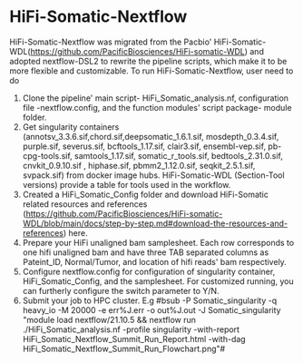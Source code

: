 # HiFi-Somatic-Nextflow
HiFi-Somatic-Nextflow was migrated from the Pacbio' HiFi-Somatic-WDL(https://github.com/PacificBiosciences/HiFi-somatic-WDL) and adopted nextflow-DSL2 to rewrite the pipeline scripts, which make it to be more flexible and customizable. To run HiFi-Somatic-Nextflow, user need to do  
1) Clone the pipeline' main script- HiFi_Somatic_analysis.nf, configuration file -nextflow.config, and the function modules' script package- module folder.
2) Get singularity containers (annotsv_3.3.6.sif,chord.sif,deepsomatic_1.6.1.sif, mosdepth_0.3.4.sif, purple.sif, severus.sif, bcftools_1.17.sif, clair3.sif, ensembl-vep.sif, pb-cpg-tools.sif, samtools_1.17.sif, somatic_r_tools.sif, bedtools_2.31.0.sif, cnvkit_0.9.10.sif , hiphase.sif, pbmm2_1.12.0.sif, seqkit_2.5.1.sif, svpack.sif) from docker image hubs.  HiFi-Somatic-WDL (Section-Tool versions) provide a table for tools used in the workflow. 
3) Created a HiFi_Somatic_Config folder and  download HiFi-Somatic related resources and references (https://github.com/PacificBiosciences/HiFi-somatic-WDL/blob/main/docs/step-by-step.md#download-the-resources-and-references) here.
4) Prepare your HiFi unaligned bam samplesheet. Each row corresponds to one hifi unaligned bam and have three TAB separated columns as Pateint_ID, Normal/Tumor, and location of hifi reads' bam respectively.   
5) Configure nextflow.config for configuration of singularity container,  HiFi_Somatic_Config, and the samplesheet.  For customized running, you can furtherly configure the switch parameter to Y/N.
6) Submit your job to HPC cluster. E.g  #bsub -P Somatic_singularity -q heavy_io -M 20000 -e err%J.err -o out%J.out -J Somatic_singularity "module load nextflow/21.10.5 && nextflow run ./HiFi_Somatic_analysis.nf -profile singularity -with-report HiFi_Somatic_Nextflow_Summit_Run_Report.html -with-dag HiFi_Somatic_Nextflow_Summit_Run_Flowchart.png"#
